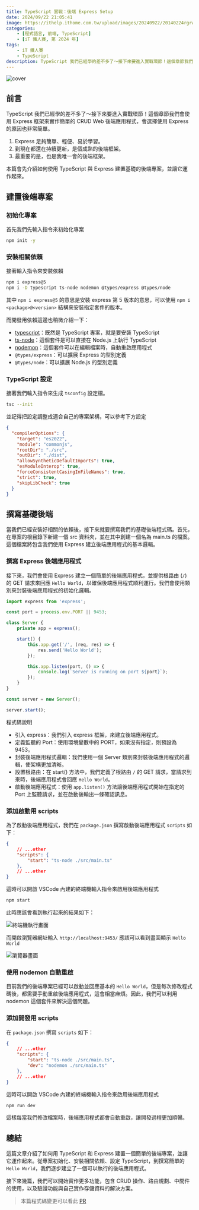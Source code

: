 ```yaml
---
title: TypeScript 實戰：後端 Express Setup
date: 2024/09/22 21:05:41
image: https://ithelp.ithome.com.tw/upload/images/20240922/20140224rgrw90UmGl.png
categories:
    - [程式語言, 前端, TypeScript]
    - [iT 鐵人賽, 第 2024 年]
tags: 
    - iT 鐵人賽
    - TypeScript
description: TypeScript 我們已經學的差不多了～接下來要進入實戰環節！這個章節我們會使用 Express 框架來實作簡單的 CRUD Web 後端應用程式，會選擇使用 Express 的原因也非常簡單。1. Express 足夠簡單、輕便、易於學習。2. 到現在都還在持續更新，是個成熟的後端框架。3. 最重要的是，也是我唯一會的後端框架。本篇會先介紹如何使用 TypeScript 與 Express 建置基礎的後端專案，並讓它運作起來。
---
```


![cover](https://ithelp.ithome.com.tw/upload/images/20240922/20140224rgrw90UmGl.png)

## 前言

TypeScript 我們已經學的差不多了～接下來要進入實戰環節！這個章節我們會使用 Express 框架來實作簡單的 CRUD Web 後端應用程式，會選擇使用 Express 的原因也非常簡單。

1. Express 足夠簡單、輕便、易於學習。
2. 到現在都還在持續更新，是個成熟的後端框架。
3. 最重要的是，也是我唯一會的後端框架。

本篇會先介紹如何使用 TypeScript 與 Express 建置基礎的後端專案，並讓它運作起來。

## 建置後端專案

### 初始化專案

首先我們先輸入指令來初始化專案

```bash
npm init -y
```

### 安裝相關依賴

接著輸入指令來安裝依賴

```bash
npm i express@5
npm i -D typescript ts-node nodemon @types/express @types/node
```

其中 `npm i express@5` 的意思是安裝 express 第 5 版本的意思，可以使用 `npm i <package>@<version>` 結構來安裝指定套件的版本。

而開發用依賴這邊也稍微介紹一下：

- [typescript](https://www.npmjs.com/package/typescript)：既然是 TypeScript 專案，就是要安裝 TypeScript
- [ts-node](https://www.npmjs.com/package/ts-node)：這個套件是可以直接在 Node.js 上執行 TypeScript
- [nodemon](https://www.npmjs.com/package/nodemon)：這個套件可以在編輯檔案時，自動重啟應用程式
- `@types/express`：可以擴展 Express 的型別定義
- `@types/node`：可以擴展 Node.js 的型別定義

### TypeScript 設定

接著我們輸入指令來生成 `tsconfig` 設定檔。

```bash
tsc --init
```

並記得把設定調整成適合自己的專案架構，可以參考下方設定

```json
{
  "compilerOptions": {
    "target": "es2022",
    "module": "commonjs",
    "rootDir": "./src",
    "outDir": "./dist",
    "allowSyntheticDefaultImports": true,
    "esModuleInterop": true,
    "forceConsistentCasingInFileNames": true,
    "strict": true,
    "skipLibCheck": true
  }
}

```

## 撰寫基礎後端

當我們已經安裝好相關的依賴後，接下來就要撰寫我們的基礎後端程式碼。首先，在專案的根目錄下新建一個 src 資料夾，並在其中創建一個名為 main.ts 的檔案。這個檔案將包含我們使用 Express 建立後端應用程式的基本邏輯。

### 撰寫 Express 後端應用程式

接下來，我們會使用 Express 建立一個簡單的後端應用程式，並提供根路由 (`/`) 的 GET 請求來回應 `Hello World`，以確保後端應用程式順利運行。我們會使用類別來封裝後端應用程式的初始化邏輯。

```ts
import express from 'express';

const port = process.env.PORT || 9453;

class Server {
    private app = express();

    start() {
        this.app.get('/', (req, res) => {
            res.send('Hello World');
        });

        this.app.listen(port, () => {
            console.log(`Server is running on port ${port}`);
        });
    }
}

const server = new Server();

server.start();
```

程式碼說明
- 引入 express：我們引入 express 框架，來建立後端應用程式。
- 定義監聽的 Port：使用環境變數中的 PORT，如果沒有指定，則預設為 9453。
- 封裝後端應用程式邏輯：我們使用一個 Server 類別來封裝後端應用程式的邏輯，使架構更加清晰。
- 設置根路由：在 start() 方法中，我們定義了根路由 `/` 的 GET 請求，當請求到來時，後端應用程式會回應 `Hello World`。
- 啟動後端應用程式：使用 `app.listen()` 方法讓後端應用程式開始在指定的 Port 上監聽請求，並在啟動後輸出一條確認訊息。

### 添加啟動用 scripts

為了啟動後端應用程式，我們在 `package.json` 撰寫啟動後端應用程式 `scripts` 如下：

```json
{
    // ...other
    "scripts": {
        "start": "ts-node ./src/main.ts"
    },
    // ...other
}
```

這時可以開啟 VSCode 內建的終端機輸入指令來啟用後端應用程式

```bash
npm start
```

此時應該會看到執行起來的結果如下：

![終端機執行畫面](https://ithelp.ithome.com.tw/upload/images/20240922/20140224Ro8Lnnm2Hz.png)

而開啟瀏覽器網址輸入 `http://localhost:9453/` 應該可以看到畫面顯示 `Hello World`

![瀏覽器畫面](https://ithelp.ithome.com.tw/upload/images/20240922/20140224glMmC9ByOG.png)

### 使用 nodemon 自動重啟

目前我們的後端專案已經可以啟動並回應基本的 `Hello World`，但是每次修改程式碼後，都需要手動重啟後端應用程式，這會相當麻煩。因此，我們可以利用 nodemon 這個套件來解決這個問題。

### 添加開發用 scripts

在 `package.json` 撰寫 `scripts` 如下：

```json
{
    // ...other
    "scripts": {
        "start": "ts-node ./src/main.ts",
        "dev": "nodemon ./src/main.ts"
    },
    // ...other
}
```

這時可以開啟 VSCode 內建的終端機輸入指令來啟用後端應用程式

```bash
npm run dev
```

這樣每當我們修改檔案時，後端應用程式都會自動重啟，讓開發過程更加順暢。

## 總結

這篇文章介紹了如何用 TypeScript 和 Express 建置一個簡單的後端專案，並讓它運作起來。從專案初始化、安裝相關依賴、設定 TypeScript，到撰寫簡單的 `Hello World`，我們逐步建立了一個可以執行的後端應用程式。

接下來幾篇，我們可以開始實作更多功能，包含 CRUD 操作、路由規劃、中間件的使用，以及驗證功能與自己實作存儲資料的解決方案。

> 本篇程式碼變更可以看此 [PR](https://github.com/JohnsonMao/2024ironman-typescript/pull/1)
